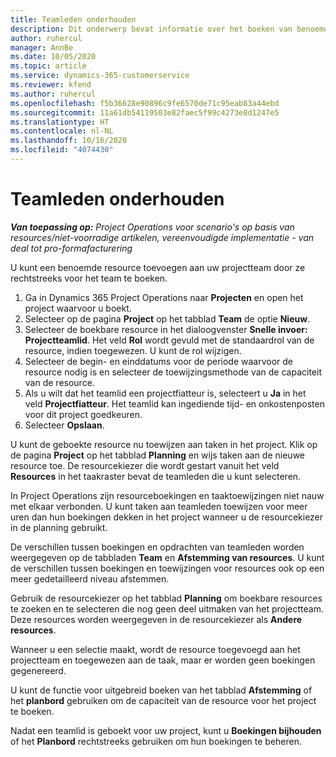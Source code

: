 ```yaml
---
title: Teamleden onderhouden
description: Dit onderwerp bevat informatie over het boeken van benoemde resources aan projectteams en het toewijzen hiervan aan taken.
author: ruhercul
manager: AnnBe
ms.date: 10/05/2020
ms.topic: article
ms.service: dynamics-365-customerservice
ms.reviewer: kfend
ms.author: ruhercul
ms.openlocfilehash: f5b36628e90896c9fe6570de71c95eab83a44ebd
ms.sourcegitcommit: 11a61db54119503e82faec5f99c4273e8d1247e5
ms.translationtype: HT
ms.contentlocale: nl-NL
ms.lasthandoff: 10/16/2020
ms.locfileid: "4074430"
---
```

# <a name="maintain-team-members"></a>Teamleden onderhouden

_**Van toepassing op:** Project Operations voor scenario's op basis van resources/niet-voorradige artikelen, vereenvoudigde implementatie - van deal tot pro-formafacturering_

U kunt een benoemde resource toevoegen aan uw projectteam door ze rechtstreeks voor het team te boeken.

1. Ga in Dynamics 365 Project Operations naar **Projecten** en open het project waarvoor u boekt.
2. Selecteer op de pagina **Project** op het tabblad **Team** de optie **Nieuw**. 
3. Selecteer de boekbare resource in het dialoogvenster **Snelle invoer: Projectteamlid**. Het veld **Rol** wordt gevuld met de standaardrol van de resource, indien toegewezen. U kunt de rol wijzigen. 
4. Selecteer de begin- en einddatums voor de periode waarvoor de resource nodig is en selecteer de toewijzingsmethode van de capaciteit van de resource. 
5. Als u wilt dat het teamlid een projectfiatteur is, selecteert u **Ja** in het veld **Projectfiatteur**. Het teamlid kan ingediende tijd- en onkostenposten voor dit project goedkeuren. 
6. Selecteer **Opslaan**.

U kunt de geboekte resource nu toewijzen aan taken in het project. Klik op de pagina **Project** op het tabblad **Planning** en wijs taken aan de nieuwe resource toe. De resourcekiezer die wordt gestart vanuit het veld **Resources** in het taakraster bevat de teamleden die u kunt selecteren.


In Project Operations zijn resourceboekingen en taaktoewijzingen niet nauw met elkaar verbonden. U kunt taken aan teamleden toewijzen voor meer uren dan hun boekingen dekken in het project wanneer u de resourcekiezer in de planning gebruikt.

De verschillen tussen boekingen en opdrachten van teamleden worden weergegeven op de tabbladen **Team** en **Afstemming van resources**. U kunt de verschillen tussen boekingen en toewijzingen voor resources ook op een meer gedetailleerd niveau afstemmen.

Gebruik de resourcekiezer op het tabblad **Planning** om boekbare resources te zoeken en te selecteren die nog geen deel uitmaken van het projectteam. Deze resources worden weergegeven in de resourcekiezer als **Andere resources**.

Wanneer u een selectie maakt, wordt de resource toegevoegd aan het projectteam en toegewezen aan de taak, maar er worden geen boekingen gegenereerd.

U kunt de functie voor uitgebreid boeken van het tabblad **Afstemming** of het **planbord** gebruiken om de capaciteit van de resource voor het project te boeken.

Nadat een teamlid is geboekt voor uw project, kunt u **Boekingen bijhouden** of het **Planbord** rechtstreeks gebruiken om hun boekingen te beheren.
